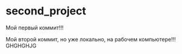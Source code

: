 # second_project

Мой первый коммит!!!

Мой второй коммит, но уже локально, на рабочем компьютере!!!
GHGHGHJG
